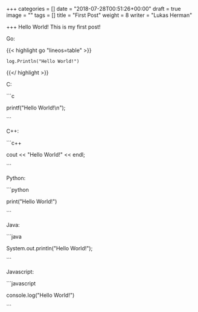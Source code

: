 +++
categories = []
date = "2018-07-28T00:51:26+00:00"
draft = true
image = ""
tags = []
title = "First Post"
weight = 8
writer = "Lukas Herman"

+++
Hello World! This is my first post!

Go:

{{< highlight go "lineos=table" >}}

    log.Println("Hello World!")

{{</ highlight >}}

C:

\`\`\`c

printf("Hello World!\\n");

\`\`\`

C++:

\`\`\`c++

cout << "Hello World!" << endl;

\`\`\`

Python:

\`\`\`python

print("Hello World!")

\`\`\`

Java:

\`\`\`java

System.out.println("Hello World!");

\`\`\`

Javascript:

\`\`\`javascript

console.log("Hello World!")

\`\`\`